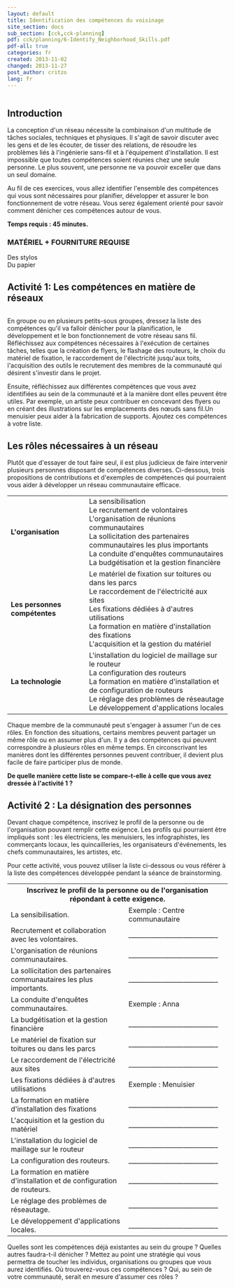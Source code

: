 ```yaml
---
layout: default
title: Identification des compétences du voisinage
site_section: docs
sub_section: [cck,cck-planning]
pdf: cck/planning/6-Identify_Neighborhood_Skills.pdf
pdf-all: true
categories: fr
created: 2013-11-02
changed: 2013-11-27
post_author: critzo
lang: fr
---
```

<p><img alt="" src="/files/styles/large/public/identify-neighborhood-skills-title.png" /></p>

<h2 id="introduction">Introduction</h2>

<p>La conception d'un réseau nécessite la combinaison d'un multitude de tâches sociales, techniques et physiques. Il s'agit de savoir discuter avec les gens et de les écouter, de tisser des relations, de résoudre les problèmes liés à l'ingénierie sans-fil et à l'équipement d'installation. Il est impossible que toutes compétences soient réunies chez une seule personne. Le plus souvent, une personne ne va pouvoir exceller que dans un seul domaine.</p>

<p>Au fil de ces exercices, vous allez identifier l'ensemble des compétences qui vous sont nécessaires pour planifier, développer et assurer le bon fonctionnement de votre réseau. Vous serez également orienté pour savoir comment dénicher ces compétences autour de vous.</p>

<p><strong>Temps requis : 45 minutes.</strong></p>

<h3 id="materials-and-supplies-needed">MATÉRIEL + FOURNITURE REQUISE</h3>

<p>Des stylos<br>Du papier</p>
<h2 id="activity1">Activité 1: Les compétences en matière de réseaux</h2>

<p><img alt="" src="/files/styles/large/public/identify-neighborhood-skills-listskills.png"></p>

<p>En groupe ou en plusieurs petits-sous groupes, dressez la liste des compétences qu'il va falloir dénicher pour la planification, le développement et le bon fonctionnement de votre réseau sans fil. Réfléchissez aux compétences nécessaires à l'exécution de certaines tâches, telles que la création de flyers, le flashage des routeurs, le choix du matériel de fixation, le raccordement de l'électricité jusqu'aux toits, l'acquisition des outils le recrutement des membres de la communauté qui désirent s'investir dans le projet. </p>

<p>Ensuite, réfléchissez aux différentes compétences que vous avez identifiées au sein de la communauté et à la manière dont elles peuvent être utiles. Par exemple, un artiste peux contribuer en concevant des flyers ou en créant des illustrations sur les emplacements des nœuds sans fil.Un menuisier peux aider à la fabrication de supports. Ajoutez ces compétences à votre liste.</p>

<h2 id="lesson">Les rôles nécessaires à un réseau</h2>

<p>Plutôt que d'essayer de tout faire seul, il est plus judicieux de faire intervenir plusieurs personnes disposant de compétences diverses. Ci-dessous, trois propositions de contributions et d'exemples de compétences qui pourraient vous aider à développer un réseau communautaire efficace.</p>

<table>
<tr>
<td>
<img alt="" src="/files/styles/large/public/organizer.png"><br />
<strong>L'organisation</strong>
</td>
<td>La sensibilisation<br />
Le recrutement de volontaires<br>L'organisation de réunions communautaires<br>La sollicitation des partenaires communautaires les plus importants<br>La conduite d'enquêtes communautaires<br>La budgétisation et la gestion financière</td>
</tr>
<tr>
<td>
<img alt="" src="/files/styles/large/public/handyperson.png"><br><strong>Les personnes compétentes</strong>
</td>
<td>Le matériel de fixation sur toitures ou dans les parcs<br>Le raccordement de l'électricité aux sites<br>Les fixations dédiées à d'autres utilisations<br>La formation en matière d'installation des fixations <br>L'acquisition et la gestion du matériel</td>
</tr>
<tr>
<td>
<img alt="" src="/files/styles/large/public/techie.png"><br><strong>La technologie</strong>
</td>
<td valign="middle">L'installation du logiciel de maillage sur le routeur<br>La configuration des routeurs<br>La formation en matière d'installation et de configuration de routeurs<br>Le réglage des problèmes de réseautage<br>Le développement d'applications locales
</td>
</tr>
</table>

<p>Chaque membre de la communauté peut s'engager à assumer l'un de ces rôles. En fonction des situations, certains membres peuvent partager un même rôle ou en assumer plus d'un. Il y a des compétences qui peuvent correspondre à plusieurs rôles en même temps. En circonscrivant les manières dont les différentes personnes peuvent contribuer, il devient plus facile de faire participer plus de monde.  </p>

<p><strong>De quelle manière cette liste se compare-t-elle à celle que vous avez dressée à l'activité 1 ?</strong></p>

<h2 id="activity2">Activité 2 : La désignation des personnes</h2>

<p>Devant chaque compétence, inscrivez le profil de la personne ou de l'organisation pouvant remplir cette exigence. Les profils qui pourraient être impliqués sont : les électriciens, les menuisiers, les infographistes, les commerçants locaux, les quincailleries, les organisateurs d'événements, les chefs communautaires, les artistes, etc.</p>

<p>Pour cette activité, vous pouvez utiliser la liste ci-dessous ou vous référer à la liste des compétences développée pendant la séance de brainstorming.</p>

<table>
<tr>
<th class="rteleft" colspan="2">Inscrivez le profil de la personne ou de l'organisation répondant à cette exigence.</th>
</tr>
<tr>
<td>La sensibilisation.</td>
<td>Exemple : Centre communautaire</td>
</tr>
<tr>
<td>Recrutement et collaboration avec les volontaires.</td>
<td>____________________________</td>
</tr>
<tr>
<td>L'organisation de réunions communautaires.</td>
<td>____________________________</td>
</tr>
<tr>
<td>La sollicitation des partenaires communautaires les plus importants.</td>
<td>____________________________</td>
</tr>
<tr>
<td>La conduite d'enquêtes communautaires.</td>
<td>Exemple : Anna</td>
</tr>
<tr>
<td>La budgétisation et la gestion financière</td>
<td>____________________________</td>
</tr>
<tr>
<td>Le matériel de fixation sur toitures ou dans les parcs</td>
<td>____________________________</td>
</tr>
<tr>
<td>Le raccordement de l'électricité aux sites</td>
<td>____________________________</td>
</tr>
<tr>
<td>Les fixations dédiées à d'autres utilisations</td>
<td>Exemple : Menuisier</td>
</tr>
<tr>
<td>La formation en matière d'installation des fixations</td>
<td>____________________________</td>
</tr>
<tr>
<td>L'acquisition et la gestion du matériel</td>
<td>____________________________</td>
</tr>
<tr>
<td>L'installation du logiciel de maillage sur le routeur</td>
<td>____________________________</td>
</tr>
<tr>
<td>La configuration des routeurs.</td>
<td>____________________________</td>
</tr>
<tr>
<td>La formation en matière d'installation et de configuration de routeurs.</td>
<td>____________________________</td>
</tr>
<tr>
<td>Le réglage des problèmes de réseautage.</td>
<td>____________________________</td>
</tr>
<tr>
<td>Le développement d'applications locales.</td>
<td>____________________________</td>
</tr>
</table>

<p>Quelles sont les compétences déjà existantes au sein du groupe ? Quelles autres faudra-t-il dénicher ? Mettez au point une stratégie qui vous permettra de toucher les individus, organisations ou groupes que vous aurez identifiés. Où trouverez-vous ces compétences ? Qui, au sein de votre communauté, serait en mesure d'assumer ces rôles ? </p>
